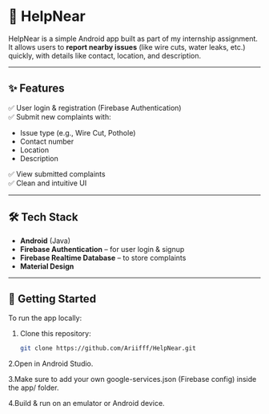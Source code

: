 # 📱 HelpNear

HelpNear is a simple Android app built as part of my internship assignment.  
It allows users to **report nearby issues** (like wire cuts, water leaks, etc.) quickly, with details like contact, location, and description.


---

## ✨ Features

✅ User login & registration (Firebase Authentication)  
✅ Submit new complaints with:
- Issue type (e.g., Wire Cut, Pothole)
- Contact number
- Location
- Description

✅ View submitted complaints  
✅ Clean and intuitive UI

---

## 🛠 Tech Stack

- **Android** (Java)
- **Firebase Authentication** – for user login & signup
- **Firebase Realtime Database** – to store complaints
- **Material Design**

---

## 🚀 Getting Started

To run the app locally:

1. Clone this repository:
   ```bash
   git clone https://github.com/Ariifff/HelpNear.git

2.Open in Android Studio.

3.Make sure to add your own google-services.json (Firebase config) inside the app/ folder.

4.Build & run on an emulator or Android device.
